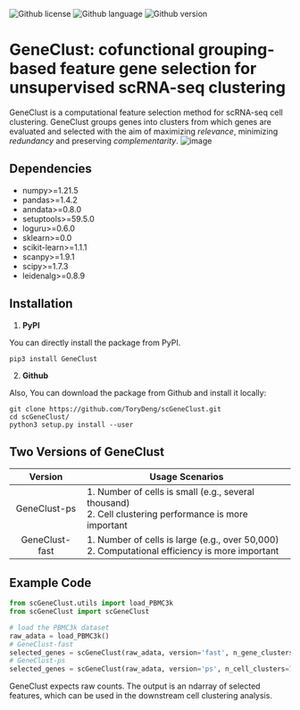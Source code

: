 ![Github license](https://img.shields.io/github/license/ToryDeng/scGeneClust)
![Github language](https://img.shields.io/pypi/pyversions/GeneClust)
![Github version](https://img.shields.io/pypi/v/GeneClust)

# **GeneClust**: cofunctional grouping-based feature gene selection for unsupervised scRNA-seq clustering
GeneClust is a computational feature selection method for scRNA-seq cell clustering. GeneClust groups genes into clusters from which genes are evaluated and selected with the aim of maximizing *relevance*, minimizing *redundancy* and preserving *complementarity*. 
![image](https://github.com/ToryDeng/scGeneClust/blob/main/docs/images/workflow.png)
## Dependencies
- numpy>=1.21.5
- pandas>=1.4.2
- anndata>=0.8.0
- setuptools>=59.5.0
- loguru>=0.6.0
- sklearn>=0.0
- scikit-learn>=1.1.1
- scanpy>=1.9.1
- scipy>=1.7.3
- leidenalg>=0.8.9
## Installation
1. **PyPI**

You can directly install the package from PyPI.
```
pip3 install GeneClust
```

2. **Github**

Also, You can download the package from Github and install it locally:
```
git clone https://github.com/ToryDeng/scGeneClust.git
cd scGeneClust/
python3 setup.py install --user
```
## Two Versions of GeneClust
| **Version** | **Usage Scenarios** |
|   :----:   |   --------   |
|  GeneClust-ps | 1. Number of cells is small (e.g., several thousand) <br> 2. Cell clustering performance is more important  |
|  GeneClust-fast   |    1. Number of cells is large (e.g., over 50,000) <br> 2. Computational efficiency is more important   |
## Example Code
```python
from scGeneClust.utils import load_PBMC3k
from scGeneClust import scGeneClust

# load the PBMC3k dataset
raw_adata = load_PBMC3k()
# GeneClust-fast
selected_genes = scGeneClust(raw_adata, version='fast', n_gene_clusters=200, random_stat=2022, verbosity=2)
# GeneClust-ps
selected_genes = scGeneClust(raw_adata, version='ps', n_cell_clusters=7, scale=1000, top_percent_relevance=5, random_stat=2022, verbosity=2)
```
GeneClust expects raw counts. The output is an ndarray of selected features, which can be used in the downstream cell clustering analysis.



